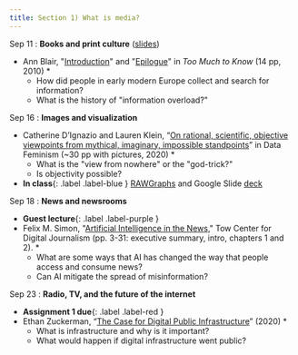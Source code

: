 ```yaml
---
title: Section 1) What is media? 
---
```


Sep 11
: **Books and print culture** ([slides](https://drive.google.com/file/d/14pjn3lFmo5cXpMr3JTsQPnwneAXLR1oq/view?usp=drive_link))
- Ann Blair, "[Introduction](https://www.jstor.org/stable/j.ctt1nptsm.6?seq=1)" and "[Epilogue](https://www.jstor.org/stable/j.ctt1nptsm.12?searchText=&searchUri=&ab_segments=&searchKey=&refreqid=fastly-default%3Aeed771aae425086653f5458046c67086&seq=4)" in _Too Much to Know_ (14 pp, 2010) *
	- How did people in early modern Europe collect and search for information? 
	- What is the history of "information overload?" 

Sep 16 
: **Images and visualization**
- Catherine D’Ignazio and Lauren Klein, “[On rational, scientific, objective viewpoints from mythical, imaginary, impossible standpoints](https://data-feminism.mitpress.mit.edu/pub/5evfe9yd/release/5)” in Data Feminism (~30 pp with pictures, 2020) *
	- What is the "view from nowhere" or the "god-trick?" 
	- Is objectivity possible?
- **In class**{: .label .label-blue } [RAWGraphs](https://app.rawgraphs.io/) and Google Slide [deck](https://docs.google.com/presentation/d/1K8h8RJph6JshUAOgxMA6lBGTtJVocL4LI3jiPPT-9X4/edit?usp=sharing)

Sep 18
: **News and newsrooms** 
- **Guest lecture**{: .label .label-purple }
- Felix M. Simon, "[Artificial Intelligence in the News](https://towcenter.columbia.edu/sites/default/files/content/Tow%20Report_Felix-Simon-AI-in-the-News.pdf)," Tow Center for Digital Journalism (pp. 3-31: executive summary, intro, chapters 1 and 2). *
	- What are some ways that AI has changed the way that people access and consume news? 
	- Can AI mitigate the spread of misinformation? 

Sep 23
: **Radio, TV, and the future of the internet** 
- **Assignment 1 due**{: .label .label-red } 
- Ethan Zuckerman, “[The Case for Digital Public Infrastructure](https://knightcolumbia.org/content/the-case-for-digital-public-infrastructure)” (2020) *
	- What is infrastructure and why is it important? 
	- What would happen if digital infrastructure went public? 
